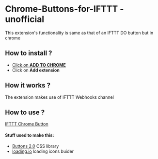# Chrome-Buttons-for-IFTTT - unofficial
This extension's functionality is same as that of an IFTTT DO button but in chrome
## How to install ?
* [Click on **ADD TO CHROME**](https://chrome.google.com/webstore/detail/chrome-button-for-ifttt-u/komgjgehifckemhnghbjkecolfamhhpb)
* Click on **Add extension**

## How it works ?
The extension makes use of IFTTT Webhooks channel
## How to use ?
[IFTTT Chrome Button](https://rj-vinodh.github.io/IFTTT-Chrome-Buttons/)


#### Stuff used to make this:
 * [Buttons 2.0](https://github.com/alexwolfe/Buttons/) CSS library
 * [loading.io](http://loading.io/) loading icons buider
